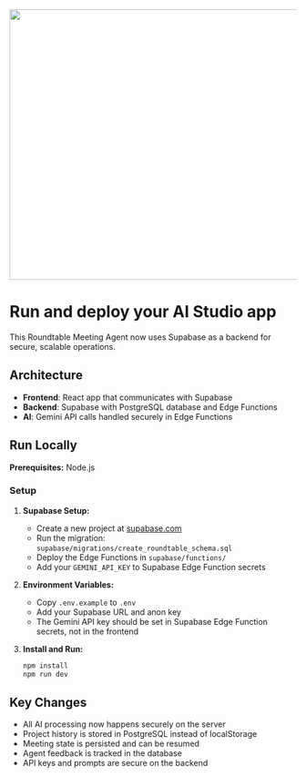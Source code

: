 <div align="center">
<img width="1200" height="475" alt="GHBanner" src="https://github.com/user-attachments/assets/0aa67016-6eaf-458a-adb2-6e31a0763ed6" />
</div>

# Run and deploy your AI Studio app

This Roundtable Meeting Agent now uses Supabase as a backend for secure, scalable operations.

## Architecture

- **Frontend**: React app that communicates with Supabase
- **Backend**: Supabase with PostgreSQL database and Edge Functions
- **AI**: Gemini API calls handled securely in Edge Functions

## Run Locally

**Prerequisites:**  Node.js

### Setup

1. **Supabase Setup:**
   - Create a new project at [supabase.com](https://supabase.com)
   - Run the migration: `supabase/migrations/create_roundtable_schema.sql`
   - Deploy the Edge Functions in `supabase/functions/`
   - Add your `GEMINI_API_KEY` to Supabase Edge Function secrets

2. **Environment Variables:**
   - Copy `.env.example` to `.env`
   - Add your Supabase URL and anon key
   - The Gemini API key should be set in Supabase Edge Function secrets, not in the frontend

3. **Install and Run:**
   ```bash
   npm install
   npm run dev
   ```
## Key Changes

- All AI processing now happens securely on the server
- Project history is stored in PostgreSQL instead of localStorage  
- Meeting state is persisted and can be resumed
- Agent feedback is tracked in the database
- API keys and prompts are secure on the backend
